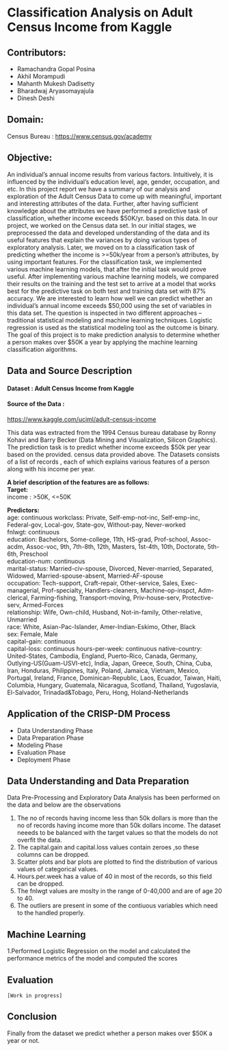 # Classification Analysis on Adult Census Income from Kaggle

## Contributors:
- Ramachandra Gopal Posina
- Akhil Morampudi
- Mahanth Mukesh Dadisetty
- Bharadwaj Aryasomayajula
- Dinesh Deshi

## Domain:
Census Bureau : https://www.census.gov/academy  
  
## Objective:

An individual’s annual income results from various factors. Intuitively, it is influenced by the individual’s education level, age, gender, occupation, and etc.
In this project report we have a summary of our analysis and exploration of the Adult Census Data to come
up with meaningful, important and interesting attributes of the data. Further, after having sufficient
knowledge about the attributes we have performed a predictive task of classification, whether income
exceeds $50K/yr. based on this data.
In our project, we worked on the Census data set. In our initial stages, we preprocessed the data and
developed understanding of the data and its useful features that explain the variances by doing various
types of exploratory analysis. Later, we moved on to a classification task of predicting whether the income
is >=50k/year from a person’s attributes, by using important features. For the classification task, we
implemented various machine learning models, that after the initial task would prove useful. After
implementing various machine learning models, we compared their results on the training and the test
set to arrive at a model that works best for the predictive task on both test and training data set with 87%
accuracy. 
We are interested to learn how well we can  predict whether an individual’s annual income exceeds $50,000 using the set of variables in this data set. The question is inspected in two different approaches – traditional statistical modeling and machine learning techniques. Logistic regression is used as the statistical modeling tool as the outcome is binary.
The goal of this project is to make prediction analysis to determine whether a person makes over $50K a year by applying the machine learning classification algorithms.

## Data and Source Description
#### Dataset : Adult Census Income from Kaggle
#### Source of the Data :  
https://www.kaggle.com/uciml/adult-census-income

This data was extracted from the 1994 Census bureau database by Ronny Kohavi and Barry Becker (Data Mining and Visualization, Silicon Graphics). The prediction task is to predict whether income exceeds $50k per year based on the provided. census data provided above. The Datasets consists of a list of records , each of which explains various features of a person along with his income per year. 

<b>A brief description of the features are as follows:</b>  
<b>Target:</b>  
income : >50K, <=50K  
  
<b>Predictors:</b>  
age: continuous
workclass: Private, Self-emp-not-inc, Self-emp-inc, Federal-gov, Local-gov, State-gov, Without-pay, Never-worked  
fnlwgt: continuous  
education: Bachelors, Some-college, 11th, HS-grad, Prof-school, Assoc-acdm, Assoc-voc, 9th, 7th-8th, 12th, Masters, 1st-4th, 10th, Doctorate, 5th-6th, Preschool  
education-num: continuous  
marital-status: Married-civ-spouse, Divorced, Never-married, Separated, Widowed, Married-spouse-absent, Married-AF-spouse  
occupation: Tech-support, Craft-repair, Other-service, Sales, Exec-managerial, Prof-specialty, Handlers-cleaners, Machine-op-inspct, Adm-clerical, Farming-fishing, Transport-moving, Priv-house-serv, Protective-serv, Armed-Forces  
relationship: Wife, Own-child, Husband, Not-in-family, Other-relative, Unmarried  
race: White, Asian-Pac-Islander, Amer-Indian-Eskimo, Other, Black  
sex: Female, Male  
capital-gain: continuous  
capital-loss: continuous
hours-per-week: continuous
native-country: United-States, Cambodia, England, Puerto-Rico, Canada, Germany, Outlying-US(Guam-USVI-etc), India, Japan, Greece, South, China, Cuba, Iran, Honduras, Philippines, Italy, Poland, Jamaica, Vietnam, Mexico, Portugal, Ireland, France, Dominican-Republic, Laos, Ecuador, Taiwan, Haiti, Columbia, Hungary, Guatemala, Nicaragua, Scotland, Thailand, Yugoslavia, El-Salvador, Trinadad&Tobago, Peru, Hong, Holand-Netherlands  
  
## Application of the CRISP-DM Process
   - Data Understanding Phase
   - Data Preparation Phase
   - Modeling Phase
   - Evaluation Phase
   - Deployment Phase

## Data Understanding and Data Preparation

Data Pre-Processing and Exploratory Data Analysis has been performed on the data and below are the observations

1. The no of records having income less than 50k dollars is more than the no of records having income more than 50k dollars income. The dataset neeeds to be balanced with the target values so that the models do not overfit the data.
2. The capital.gain and capital.loss values contain zeroes ,so these columns can be dropped.
3. Scatter plots and bar plots are plotted to find the distribution of various values of categorical values.
4. Hours.per.week has a value of 40 in most of the records, so this field can be dropped.
5. The fnlwgt values are moslty in the range of 0-40,000 and are of age 20 to 40.
6. The outliers are present in some of the contiuous variables which need to the handled properly.
    
    
## Machine Learning

1.Performed Logistic Regression on the model and calculated the performance metrics of the model and computed the scores 
    
    
## Evaluation
    [Work in progress]  
    
## Conclusion
Finally from the dataset we predict whether a person makes over $50K a year or not.
